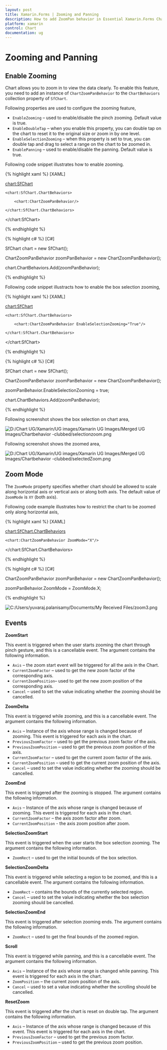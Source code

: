```yaml
---
layout: post
title: Xamarin.Forms | Zooming and Panning
description: How to add ZoomPan behavior in Essential Xamarin.Forms Chart
platform: xamarin
control: Chart
documentation: ug
---
```


# Zooming and Panning

## Enable Zooming

Chart allows you to zoom in to view the data clearly. To enable this feature, you need to add an instance of `ChartZoomPanBehavior` to the `ChartBehaviors` collection property of `SfChart`.

Following properties are used to configure the zooming feature,

* `EnableZooming` – used to enable/disable the pinch zooming. Default value is true. 
* `EnableDoubleTap` – when you enable this property, you can double tap on the chart to reset it to the original size or zoom in by one level.
* `EnableSelectionZooming` – when this property is set to true, you can double tap and drag to select a range on the chart to be zoomed in.
* `EnablePanning` – used to enable/disable the panning. Default value is true.

Following code snippet illustrates how to enable zooming.

{% highlight xaml %}
[XAML]

<chart:SfChart>

	<chart:SfChart.ChartBehaviors>
	
		<chart:ChartZoomPanBehavior/>
		
	</chart:SfChart.ChartBehaviors>
	
</chart:SfChart>

{% endhighlight %}

{% highlight c# %}
[C#]

SfChart chart = new SfChart();

ChartZoomPanBehavior zoomPanBehavior = new ChartZoomPanBehavior();

chart.ChartBehaviors.Add(zoomPanBehavior);

{% endhighlight %}

Following code snippet illustracts how to enable the box selection zooming,

{% highlight xaml %}
[XAML]

<chart:SfChart>

	<chart:SfChart.ChartBehaviors>

		<chart:ChartZoomPanBehavior EnableSelectionZooming="True"/>

	</chart:SfChart.ChartBehaviors>

</chart:SfChart>

{% endhighlight %}

{% highlight c# %}
[C#]

SfChart chart = new SfChart();

ChartZoomPanBehavior zoomPanBehavior = new ChartZoomPanBehavior();

zoomPanBehavior.EnableSelectionZooming = true;

chart.ChartBehaviors.Add(zoomPanBehavior);

{% endhighlight %}

Following screenshot shows the box selection on chart area,

![D:/Chart UG/Xamarin/UG images/Xamarin UG Images/Merged UG Images/Chartbehavior -clubbed/selectionzoom.png](ZoomPan_images/ZoomPan_img1.png)


Following screenshot shows the zoomed area,

![D:/Chart UG/Xamarin/UG images/Xamarin UG Images/Merged UG Images/Chartbehavior -clubbed/selectedZoom.png](ZoomPan_images/ZoomPan_img2.png)

## Zoom Mode

The `ZoomMode` property specifies whether chart should be allowed to scale along horizontal axis or vertical axis or along both axis. The default value of `ZoomMode` is `XY` (both axis).

Following code example illustrates how to restrict the chart to be zoomed only along horizontal axis,

{% highlight xaml %}
[XAML]

<chart:SfChart.ChartBehaviors>

	<chart:ChartZoomPanBehavior ZoomMode="X"/>

</chart:SfChart.ChartBehaviors>

{% endhighlight %}

{% highlight c# %}
[C#]

ChartZoomPanBehavior zoomPanBehavior = new ChartZoomPanBehavior();

zoomPanBehavior.ZoomMode = ZoomMode.X;

{% endhighlight %}

![C:/Users/yuvaraj.palanisamy/Documents/My Received Files/zoom3.png](ZoomPan_images/ZoomPan_img3.png)

## Events

**ZoomStart**

This event is triggered when the user starts zooming the chart through pinch gesture, and this is a cancellable event. The argument contains the following information.

* `Axis` – the zoom start event will be triggered for all the axis in the Chart.
* `CurrentZoomFactor` – used to get the new zoom factor of the corresponding axis.
* `CurrentZoomPosition`– used to get the new zoom position of the corresponding axis.
* `Cancel` – used to set the value indicating whether the zooming should be cancelled.

**ZoomDelta**

This event is triggered while zooming, and this is a cancellable event. The argument contains the following information.

* `Axis` – Instance of the axis whose range is changed because of zooming. This event is triggered for each axis in the chart.
* `PreviousZoomFactor` – used to get the previous zoom factor of the axis.
* `PreviousZoomPosition` – used to get the previous zoom position of the axis.
* `CurrentZoomFactor` – used to get the current zoom factor of the axis.
* `CurrentZoomPosition` – used to get the current zoom position of the axis.
* `Cancel` – used to set the value indicating whether the zooming should be cancelled.

**ZoomEnd**

This event is triggered after the zooming is stopped. The argument contains the following information.

* `Axis` – Instance of the axis whose range is changed because of zooming. This event is triggered for each axis in the chart.
* `CurrentZoomFactor` – the axis zoom factor after zoom.
* `CurrentZoomPosition` - the axis zoom position after zoom.

**SelectionZoomStart**

This event is triggered when the user starts the box selection zooming. The argument contains the following information.

* `ZoomRect` – used to get the initial bounds of the box selection.

**SelectionZoomDelta**

This event is triggered while selecting a region to be zoomed, and this is a cancellable event. The argument contains the following information.

* `ZoomRect` – contains the bounds of the currently selected region.
* `Cancel` – used to set the value indicating whether the box selection zooming should be cancelled.

**SelectionZoomEnd**

This event is triggered after selection zooming ends. The argument contains the following information.

* `ZoomRect` – used to get the final bounds of the zoomed region.

**Scroll**

This event is triggered while panning, and this is a cancellable event. The argument contains the following information.

* `Axis` – Instance of the axis whose range is changed while panning. This event is triggered for each axis in the chart.
* `ZoomPosition` – the current zoom position of the axis.
* `Cancel` – used to set a value indicating whether the scrolling should be cancelled.

**ResetZoom**

This event is triggered after the chart is reset on double tap. The argument contains the following information.

* `Axis` – Instance of the axis whose range is changed because of this event. This event is triggered for each axis in the chart.
* `PreviousZoomFactor` – used to get the previous zoom factor.
* `PreviousZoomPosition` – used to get the previous zoom position.